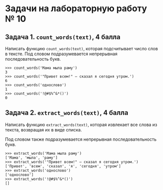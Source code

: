 # Задачи на лабораторную работу № 10

## Задача 1. `count_words(text)`, 4 балла

Написать функцию `count_words(text)`, которая подсчитывает число слов в тексте.
Под словом подразумевается непрерывная последовательность букв.

    >>> count_words('Мама мыла раму')
    3
    >>> count_words('"Привет всем!" — сказал я сегодня утром.')
    6
    >>> count_words('однослово')
    1
    >>> count_words('!@#$%^&*()')
    0

## Задача 2. `extract_words(text)`, 4 балла

Написать функцию `extract_words(text)`, которая извлекает все слова из текста,
возвращая их в виде списка.

Под словом также подразумевается непрерывная последовательность букв.

    >>> extract_words('Мама мыла раму')
    ['Мама', 'мыла', 'раму']
    >>> extract_words('"Привет всем!" — сказал я сегодня утром.')
    ['Привет', 'всем', 'сказал', 'я', 'сегодня', 'утром']
    >>> extract_words('однослово')
    ['однослово']
    >>> extract_words('!@#$%^&*()')
    []
